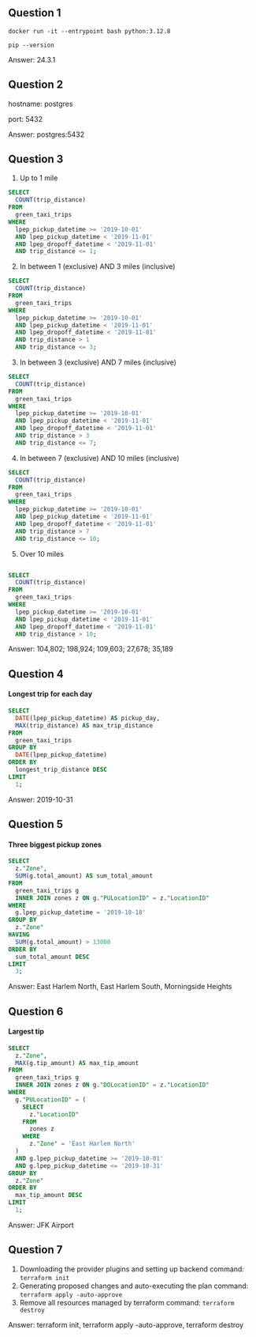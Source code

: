 ## Question 1

`docker run -it --entrypoint bash python:3.12.8`

`pip --version`

Answer: 24.3.1

## Question 2

hostname: postgres

port: 5432

Answer: postgres:5432

## Question 3

1. Up to 1 mile

```sql
SELECT
  COUNT(trip_distance)
FROM
  green_taxi_trips
WHERE
  lpep_pickup_datetime >= '2019-10-01'
  AND lpep_pickup_datetime < '2019-11-01'
  AND lpep_dropoff_datetime < '2019-11-01'
  AND trip_distance <= 1;
```

2. In between 1 (exclusive) AND 3 miles (inclusive)

```sql
SELECT
  COUNT(trip_distance)
FROM
  green_taxi_trips
WHERE
  lpep_pickup_datetime >= '2019-10-01'
  AND lpep_pickup_datetime < '2019-11-01'
  AND lpep_dropoff_datetime < '2019-11-01'
  AND trip_distance > 1
  AND trip_distance <= 3;
```

3. In between 3 (exclusive) AND 7 miles (inclusive)

```sql
SELECT
  COUNT(trip_distance)
FROM
  green_taxi_trips
WHERE
  lpep_pickup_datetime >= '2019-10-01'
  AND lpep_pickup_datetime < '2019-11-01'
  AND lpep_dropoff_datetime < '2019-11-01'
  AND trip_distance > 3
  AND trip_distance <= 7;
```

4. In between 7 (exclusive) AND 10 miles (inclusive)

```sql
SELECT
  COUNT(trip_distance)
FROM
  green_taxi_trips
WHERE
  lpep_pickup_datetime >= '2019-10-01'
  AND lpep_pickup_datetime < '2019-11-01'
  AND lpep_dropoff_datetime < '2019-11-01'
  AND trip_distance > 7
  AND trip_distance <= 10;
```

5. Over 10 miles

```sql

SELECT
  COUNT(trip_distance)
FROM
  green_taxi_trips
WHERE
  lpep_pickup_datetime >= '2019-10-01'
  AND lpep_pickup_datetime < '2019-11-01'
  AND lpep_dropoff_datetime < '2019-11-01'
  AND trip_distance > 10;
```

Answer: 104,802; 198,924; 109,603; 27,678; 35,189

## Question 4

#### Longest trip for each day

```sql
SELECT
  DATE(lpep_pickup_datetime) AS pickup_day,
  MAX(trip_distance) AS max_trip_distance
FROM
  green_taxi_trips
GROUP BY
  DATE(lpep_pickup_datetime)
ORDER BY
  longest_trip_distance DESC
LIMIT
  1;
```

Answer: 2019-10-31

## Question 5

#### Three biggest pickup zones

```sql
SELECT
  z."Zone",
  SUM(g.total_amount) AS sum_total_amount
FROM
  green_taxi_trips g
  INNER JOIN zones z ON g."PULocationID" = z."LocationID"
WHERE
  g.lpep_pickup_datetime = '2019-10-18'
GROUP BY
  z."Zone"
HAVING
  SUM(g.total_amount) > 13000
ORDER BY
  sum_total_amount DESC
LIMIT
  3;
```

Answer: East Harlem North, East Harlem South, Morningside Heights

## Question 6

#### Largest tip

```sql
SELECT
  z."Zone",
  MAX(g.tip_amount) AS max_tip_amount
FROM
  green_taxi_trips g
  INNER JOIN zones z ON g."DOLocationID" = z."LocationID"
WHERE
  g."PULocationID" = (
    SELECT
      z."LocationID"
    FROM
      zones z
    WHERE
      z."Zone" = 'East Harlem North'
  )
  AND g.lpep_pickup_datetime >= '2019-10-01'
  AND g.lpep_pickup_datetime <= '2019-10-31'
GROUP BY
  z."Zone"
ORDER BY
  max_tip_amount DESC
LIMIT
  1;
```

Answer: JFK Airport

## Question 7

1. Downloading the provider plugins and setting up backend
   command: `terraform init`
2. Generating proposed changes and auto-executing the plan
   command: `terraform apply -auto-approve`
3. Remove all resources managed by terraform
   command: `terraform destroy`

Answer: terraform init, terraform apply -auto-approve, terraform destroy
